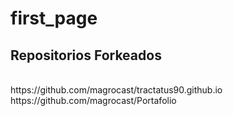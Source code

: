 # first_page

<h2>Repositorios Forkeados</h2>
<br>
https://github.com/magrocast/tractatus90.github.io
<br>
https://github.com/magrocast/Portafolio
